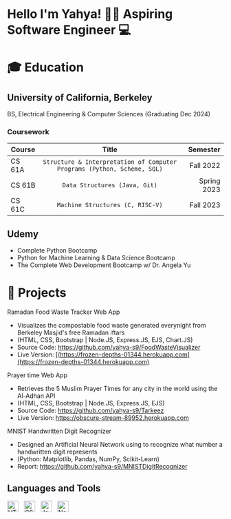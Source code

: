 # Hello I'm Yahya! 👋🏽 Aspiring Software Engineer 💻

# 🎓 Education 

## University of California, Berkeley
BS, Electrical Engineering & Computer Sciences (Graduating Dec 2024)

### Coursework

| Course        | Title           | Semester  |
| ------------- |:-------------:| -----:|
| CS 61A      | `Structure & Interpretation of Computer Programs (Python, Scheme, SQL)` | Fall 2022 |
| CS 61B      | `Data Structures (Java, Git)`     |   Spring 2023 |
| CS 61C | `Machine Structures (C, RISC-V)`      |    Fall 2023 |

<!-- There must be at least 3 dashes separating each header cell.
The outer pipes (|) are optional, and you don't need to make the 
raw Markdown line up prettily. You can also use inline Markdown.

Markdown | Less | Pretty
--- | --- | ---
*Still* | `renders` | **nicely**
1 | 2 | 3 -->

<!-- 
* Structure & Interpertation of Computer Programs (Python, Scheme, SQL)
* Data Structures (Java, Git)
* Machine Structures (C, RISC-V)
* Discrete Mathematics & Probability Theory

* Designing Information Systems and Devices I
* Designing Information Systems and Devices II -->
 
## Udemy
* Complete Python Bootcamp
* Python for Machine Learning & Data Science Bootcamp
* The Complete Web Development Bootcamp w/ Dr. Angela Yu

# 💼 Projects 

Ramadan Food Waste Tracker Web App
* Visualizes the compostable food waste generated everynight from Berkeley Masjid's free Ramadan iftars
* (HTML, CSS, Bootstrap | Node.JS, Express.JS, EJS, Chart.JS)
* Source Code: https://github.com/yahya-s9/FoodWasteVisualizer
* Live Version: [(https://frozen-depths-01344.herokuapp.com](https://frozen-depths-01344.herokuapp.com)


Prayer time Web App
* Retrieves the 5 Muslim Prayer Times for any city in the world using the Al-Adhan API
* (HTML, CSS, Bootstrap | Node.JS, Express.JS, EJS)
* Source Code: https://github.com/yahya-s9/Tarkeez
* Live Version: https://obscure-stream-89952.herokuapp.com

MNIST Handwritten Digit Recognizer
* Designed an Artificial Neural Network using to recognize what number a handwritten digit represents
* (Python: Matplotlib, Pandas, NumPy, Scikit-Learn)
* Report: https://github.com/yahya-s9/MNISTDigitRecognizer


## Languages and Tools

<img align="left" alt="HTML5" width="26px" src="https://cdn.jsdelivr.net/gh/devicons/devicon/icons/html5/html5-original.svg" style="padding-right:10px;" />
<img align="left" alt="CSS3" width="26px" src="https://cdn.jsdelivr.net/gh/devicons/devicon/icons/css3/css3-original.svg" style="padding-right:10px;" />
<img align="left" alt="JavaScript" width="26px" src="https://cdn.jsdelivr.net/gh/devicons/devicon/icons/javascript/javascript-original.svg" style="padding-right:10px;"/>
<img align="left" alt="Node.js" width="26px" src="https://cdn.jsdelivr.net/gh/devicons/devicon/icons/nodejs/nodejs-original.svg" style="padding right:10px;"/>
